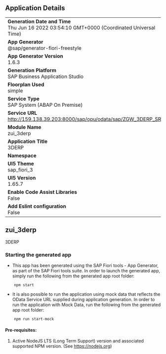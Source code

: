 ## Application Details
|               |
| ------------- |
|**Generation Date and Time**<br>Thu Jun 16 2022 03:54:10 GMT+0000 (Coordinated Universal Time)|
|**App Generator**<br>@sap/generator-fiori-freestyle|
|**App Generator Version**<br>1.6.3|
|**Generation Platform**<br>SAP Business Application Studio|
|**Floorplan Used**<br>simple|
|**Service Type**<br>SAP System (ABAP On Premise)|
|**Service URL**<br>http://159.138.39.203:8000/sap/opu/odata/sap/ZGW_3DERP_SRV
|**Module Name**<br>zui_3derp|
|**Application Title**<br>3DERP|
|**Namespace**<br>|
|**UI5 Theme**<br>sap_fiori_3|
|**UI5 Version**<br>1.65.7|
|**Enable Code Assist Libraries**<br>False|
|**Add Eslint configuration**<br>False|

## zui_3derp

3DERP

### Starting the generated app

-   This app has been generated using the SAP Fiori tools - App Generator, as part of the SAP Fiori tools suite.  In order to launch the generated app, simply run the following from the generated app root folder:

```
    npm start
```

- It is also possible to run the application using mock data that reflects the OData Service URL supplied during application generation.  In order to run the application with Mock Data, run the following from the generated app root folder:

```
    npm run start-mock
```

#### Pre-requisites:

1. Active NodeJS LTS (Long Term Support) version and associated supported NPM version.  (See https://nodejs.org)


